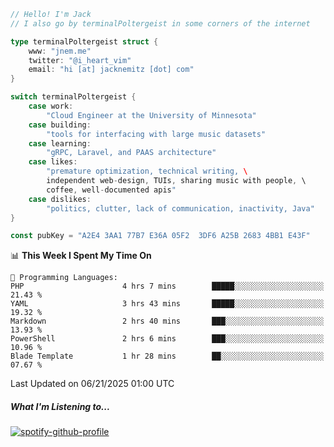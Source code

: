 ```go
// Hello! I'm Jack
// I also go by terminalPoltergeist in some corners of the internet

type terminalPoltergeist struct {
    www: "jnem.me"
    twitter: "@i_heart_vim"
    email: "hi [at] jacknemitz [dot] com"
}

switch terminalPoltergeist {
    case work:
        "Cloud Engineer at the University of Minnesota"
    case building:
        "tools for interfacing with large music datasets"
    case learning:
        "gRPC, Laravel, and PAAS architecture"
    case likes:
        "premature optimization, technical writing, \
        independent web-design, TUIs, sharing music with people, \
        coffee, well-documented apis"
    case dislikes:
        "politics, clutter, lack of communication, inactivity, Java"
}

const pubKey = "A2E4 3AA1 77B7 E36A 05F2  3DF6 A25B 2683 4BB1 E43F"
```

<!--START_SECTION:waka-->
📊 **This Week I Spent My Time On** 

```text
💬 Programming Languages: 
PHP                      4 hrs 7 mins        █████░░░░░░░░░░░░░░░░░░░░   21.43 % 
YAML                     3 hrs 43 mins       █████░░░░░░░░░░░░░░░░░░░░   19.32 % 
Markdown                 2 hrs 40 mins       ███░░░░░░░░░░░░░░░░░░░░░░   13.93 % 
PowerShell               2 hrs 6 mins        ███░░░░░░░░░░░░░░░░░░░░░░   10.96 % 
Blade Template           1 hr 28 mins        ██░░░░░░░░░░░░░░░░░░░░░░░   07.67 % 
```


 Last Updated on 06/21/2025 01:00 UTC
<!--END_SECTION:waka-->

##### What I'm Listening to...

[![spotify-github-profile](https://jnem.me/listening-item?maxAge=2592000)](https://jnem.me/listening)
